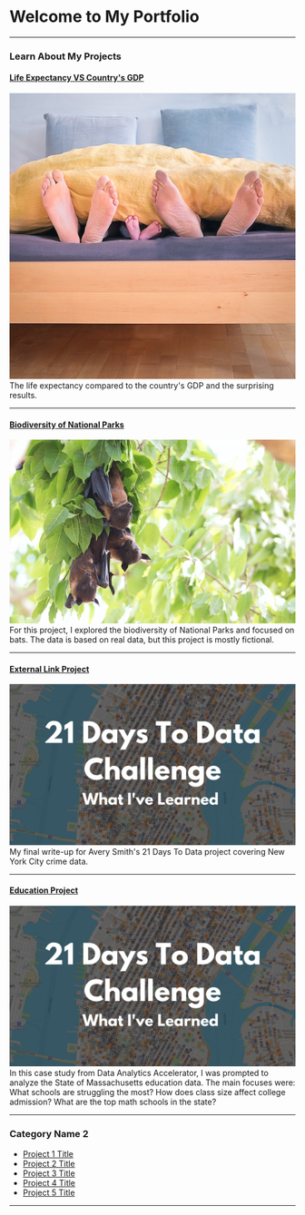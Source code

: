 # Welcome to My Portfolio

---

### Learn About My Projects

#### [Life Expectancy VS Country's GDP](/Life_expectancy_and_gdp)
<img src="images/simon-berger-HSy0QXIRafg-unsplash (1).jpg"/>
The life expectancy compared to the country's GDP and the surprising results.

---
#### [Biodiversity of National Parks](/biodiversity_national_parks)
<img src="images/hans-veth-Er7IsQ7cw-o-unsplash.jpg"/>
For this project, I explored the biodiversity of National Parks and focused on bats.
The data is based on real data, but this project is mostly fictional.

---
#### [External Link Project](https://www.linkedin.com/pulse/what-i-learned-21-days-data-avery-smith)
[<img src="images/21 Days To Data Challenge What I've Learned Cover.png?raw=true"/>](https://www.linkedin.com/pulse/what-i-learned-21-days-data-avery-smith)
My final write-up for Avery Smith's 21 Days To Data project covering New York City crime data. 


---
#### [Education Project](https://www.linkedin.com/pulse/massachusetts-education-analysis-samantha-paul/)
[<img src="images/21 Days To Data Challenge What I've Learned Cover.png?raw=true"/>](https://www.linkedin.com/pulse/what-i-learned-21-days-data-avery-smith)
In this case study from Data Analytics Accelerator, I was prompted to analyze the State of Massachusetts education data. The main focuses were:
What schools are struggling the most?
How does class size affect college admission?
What are the top math schools in the state? 

---

### Category Name 2

- [Project 1 Title](http://example.com/)
- [Project 2 Title](http://example.com/)
- [Project 3 Title](http://example.com/)
- [Project 4 Title](http://example.com/)
- [Project 5 Title](http://example.com/)

---






